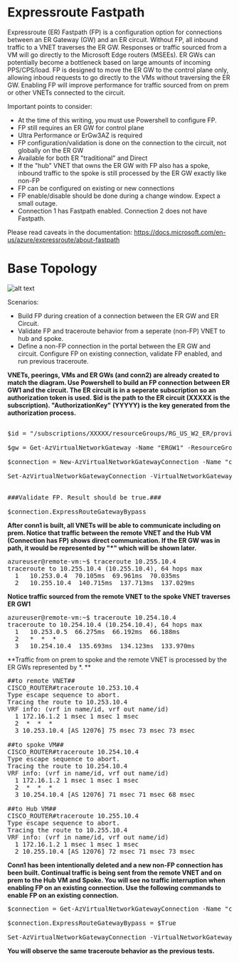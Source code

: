 # Expressroute Fastpath
Expressroute (ER) Fastpath (FP) is a configuration option for connections between an ER Gateway (GW) and an ER circuit. Without FP, all inbound traffic to a VNET traverses the ER GW. Responses or traffic sourced from a VM will go directly to the Microsoft Edge routers (MSEEs). ER GWs can potentially become a bottleneck based on large amounts of incoming PPS/CPS/load. FP is designed to move the ER GW to the control plane only, allowing inboud requests to go directly to the VMs without traversing the ER GW. Enabling FP will improve performance for traffic sourced from on prem or other VNETs connected to the circuit.

Important points to consider:
- At the time of this writing, you must use Powershell to configure FP. 
- FP still requires an ER GW for control plane
- Ultra Performance or ErGw3AZ is required
- FP configuration/validation is done on the connection to the circuit, not globally on the ER GW
- Available for both ER "traditional" and Direct
- If the "hub" VNET that owns the ER GW with FP also has a spoke, inbound traffic to the spoke is still processed by the ER GW exactly like non-FP 
- FP can be configured on existing or new connections
- FP enable/disable should be done during a change window. Expect a small outage.
- Connection 1 has Fastpath enabled. Connection 2 does not have Fastpath.


Please read caveats in the documentation: https://docs.microsoft.com/en-us/azure/expressroute/about-fastpath

# Base Topology
![alt text](https://github.com/jwrightazure/lab/blob/master/images/fp%20topo.png)

Scenarios:
- Build FP during creation of a connection between the ER GW and ER Circuit. 
- Validate FP and traceroute behavior from a seperate (non-FP) VNET to hub and spoke.
- Define a non-FP connection in the portal between the ER GW and circuit. Configure FP on existing connection, validate FP enabled, and run previous traceroute.


**VNETs, peerings, VMs and ER GWs (and conn2) are already created to match the diagram. Use Powershell to build an FP connection between ER GW1 and the circuit. The ER circuit is in a seperate subscription so an authorization token is used. $id is the path to the ER circuit (XXXXX is the subscription). "AuthorizationKey" (YYYYY) is the key generated from the authorization process.**

<pre lang="...">

$id = "/subscriptions/XXXXX/resourceGroups/RG_US_W2_ER/providers/Microsoft.Network/expressRouteCircuits/CIRCUIT_EQUINIX"  

$gw = Get-AzVirtualNetworkGateway -Name "ERGW1" -ResourceGroupName "FP"

$connection = New-AzVirtualNetworkGatewayConnection -Name "conn1" -ResourceGroupName "FP" -ExpressRouteGatewayBypass -Location "East US" -VirtualNetworkGateway1 $gw -PeerId $id -ConnectionType ExpressRoute -AuthorizationKey "YYYYY"

Set-AzVirtualNetworkGatewayConnection -VirtualNetworkGatewayConnection $connection


###Validate FP. Result should be true.###

$connection.ExpressRouteGatewayBypass 
</pre>

**After conn1 is built, all VNETs will be able to communicate including on prem. Notice that traffic between the remote VNET and the Hub VM (Connection has FP) shows direct communication. If the ER GW was in path, it would be represented by "*" which will be shown later.**
<pre lang="...">
azureuser@remote-vm:~$ traceroute 10.255.10.4
traceroute to 10.255.10.4 (10.255.10.4), 64 hops max
  1   10.253.0.4  70.105ms  69.961ms  70.035ms 
  2   10.255.10.4  140.715ms  137.713ms  137.029ms
</pre>

**Notice traffic sourced from the remote VNET to the spoke VNET traverses ER GW1**
<pre lang="...">
azureuser@remote-vm:~$ traceroute 10.254.10.4
traceroute to 10.254.10.4 (10.254.10.4), 64 hops max
  1   10.253.0.5  66.275ms  66.192ms  66.188ms 
  2   *  *  * 
  3   10.254.10.4  135.693ms  134.123ms  133.970ms
</pre>

**Traffic from on prem to spoke and the remote VNET is processed by the ER GWs represented by *. **
<pre lang="...">
##to remote VNET##
CISCO_ROUTER#traceroute 10.253.10.4
Type escape sequence to abort.
Tracing the route to 10.253.10.4
VRF info: (vrf in name/id, vrf out name/id)
  1 172.16.1.2 1 msec 1 msec 1 msec
  2  *  *  * 
  3 10.253.10.4 [AS 12076] 75 msec 73 msec 73 msec

##to spoke VM##
CISCO_ROUTER#traceroute 10.254.10.4
Type escape sequence to abort.
Tracing the route to 10.254.10.4
VRF info: (vrf in name/id, vrf out name/id)
  1 172.16.1.2 1 msec 1 msec 1 msec
  2  *  *  * 
  3 10.254.10.4 [AS 12076] 71 msec 71 msec 68 msec

##to Hub VM##
CISCO_ROUTER#traceroute 10.255.10.4
Type escape sequence to abort.
Tracing the route to 10.255.10.4
VRF info: (vrf in name/id, vrf out name/id)
  1 172.16.1.2 1 msec 1 msec 1 msec
  2 10.255.10.4 [AS 12076] 72 msec 71 msec 73 msec
</pre>

**Conn1 has been intentionally deleted and a new non-FP connection has been built. Continual traffic is being sent from the remote VNET and on prem to the Hub VM and Spoke. You will see no traffic interruption when enabling FP on an existing connection. Use the following commands to enable FP on an existing connection.**
<pre lang="...">
$connection = Get-AzVirtualNetworkGatewayConnection -Name "conn1" -ResourceGroupName "FP" 

$connection.ExpressRouteGatewayBypass = $True

Set-AzVirtualNetworkGatewayConnection -VirtualNetworkGatewayConnection $connection 
</pre>

**You will observe the same traceroute behavior as the previous tests.**
